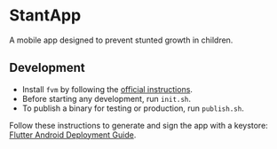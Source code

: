 # StantApp  

A mobile app designed to prevent stunted growth in children.  

## Development  

- Install `fvm` by following the [official instructions](https://fvm.app/documentation/getting-started/installation).  
- Before starting any development, run `init.sh`.  
- To publish a binary for testing or production, run `publish.sh`.  

Follow these instructions to generate and sign the app with a keystore: [Flutter Android Deployment Guide](https://docs.flutter.dev/deployment/android).  
